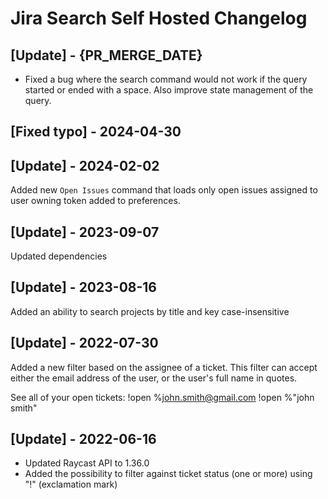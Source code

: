 # Jira Search Self Hosted Changelog

## [Update] - {PR_MERGE_DATE}

- Fixed a bug where the search command would not work if the query started or ended with a space. Also improve state management of the query.

## [Fixed typo] - 2024-04-30

## [Update] - 2024-02-02

Added new `Open Issues` command that loads only open issues assigned to user owning token added to preferences. 

## [Update] - 2023-09-07

Updated dependencies

## [Update] - 2023-08-16

Added an ability to search projects by title and key case-insensitive

## [Update] - 2022-07-30

Added a new filter based on the assignee of a ticket. This filter can accept either the email address of the user, or the user's full name in quotes.

See all of your open tickets:
!open %john.smith@gmail.com
!open %"john smith"

## [Update] - 2022-06-16

- Updated Raycast API to 1.36.0
- Added the possibility to filter against ticket status (one or more) using "!" (exclamation mark)
